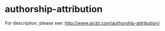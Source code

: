 authorship-attribution
======================

For description, please see: http://www.aicbt.com/authorship-attribution/
